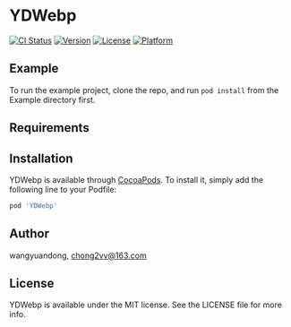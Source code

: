 # YDWebp

[![CI Status](https://img.shields.io/travis/wangyuandong/YDWebp.svg?style=flat)](https://travis-ci.org/wangyuandong/YDWebp)
[![Version](https://img.shields.io/cocoapods/v/YDWebp.svg?style=flat)](https://cocoapods.org/pods/YDWebp)
[![License](https://img.shields.io/cocoapods/l/YDWebp.svg?style=flat)](https://cocoapods.org/pods/YDWebp)
[![Platform](https://img.shields.io/cocoapods/p/YDWebp.svg?style=flat)](https://cocoapods.org/pods/YDWebp)

## Example

To run the example project, clone the repo, and run `pod install` from the Example directory first.

## Requirements

## Installation

YDWebp is available through [CocoaPods](https://cocoapods.org). To install
it, simply add the following line to your Podfile:

```ruby
pod 'YDWebp'
```

## Author

wangyuandong, chong2vv@163.com

## License

YDWebp is available under the MIT license. See the LICENSE file for more info.
